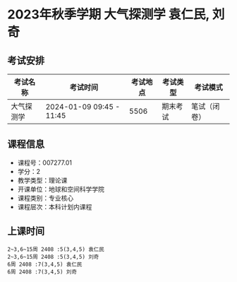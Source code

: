 # 2023年秋季学期 大气探测学 袁仁民, 刘奇




## 考试安排

| 考试名称 | 考试时间 | 考试地点 | 考试类型 | 考试模式 |
| -------- | -------- | -------- | -------- | -------- |
| 大气探测学 | 2024-01-09 09:45 - 11:45 | 5506 | 期末考试 | 笔试（闭卷） |





## 课程信息

- 课程号：007277.01
- 学分：2
- 教学类型：理论课
- 开课单位：地球和空间科学学院
- 课程类别：专业核心
- 课程层次：本科计划内课程

## 上课时间

```
2~3,6~15周 2408 :5(3,4,5) 袁仁民
2~3,6~15周 2408 :5(3,4,5) 刘奇
6周 2408 :7(3,4,5) 袁仁民
6周 2408 :7(3,4,5) 刘奇
```

